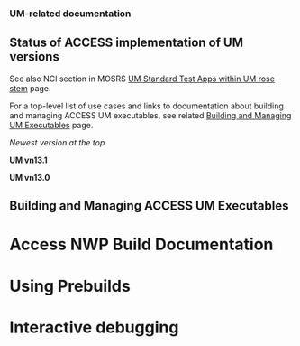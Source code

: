 ### UM-related documentation

## Status of ACCESS implementation of UM versions

See also NCI section in MOSRS [UM Standard Test Apps within UM rose stem](https://code.metoffice.gov.uk/trac/um/wiki/StandardJobs) page.

For a top-level list of use cases and links to documentation about building and managing ACCESS UM executables, see related [Building and Managing UM Executables](https://accessdev.nci.org.au/trac/wiki/access/AccessUmBuild) page.

*Newest version at the top*

__UM vn13.1__

__UM vn13.0__  

## Building and Managing ACCESS UM Executables

# Access NWP Build Documentation

# Using Prebuilds

# Interactive debugging
